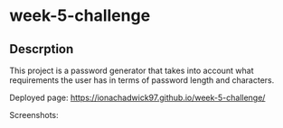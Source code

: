 # week-5-challenge

## Descrption

This project is a password generator that takes into account what requirements the user has in terms of password length and characters.

Deployed page: https://ionachadwick97.github.io/week-5-challenge/

Screenshots: 
